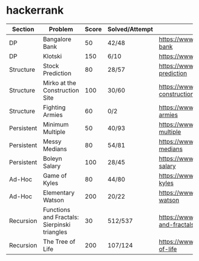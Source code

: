 hackerrank
==========

Section | Problem | Score | Solved/Attempt | Link
------- | ------- | ----- | -------------- | ----
DP | Bangalore Bank | 50 | 42/48 | https://www.hackerrank.com/challenges/bangalore-bank
DP | Klotski | 150 | 6/10 | https://www.hackerrank.com/challenges/klotski
Structure | Stock Prediction | 80 | 28/57 | https://www.hackerrank.com/challenges/stocks-prediction
Structure | Mirko at the Construction Site | 100 | 30/60 | https://www.hackerrank.com/challenges/mirko-at-construction-site
Structure | Fighting Armies | 60 | 0/2 | https://www.hackerrank.com/challenges/fighting-armies
Persistent | Minimum Multiple | 50 | 40/93 | https://www.hackerrank.com/challenges/minimum-multiple
Persistent | Messy Medians | 80 | 54/81 | https://www.hackerrank.com/challenges/messy-medians
Persistent | Boleyn Salary | 100 | 28/45 | https://www.hackerrank.com/challenges/boleyn-salary
Ad-Hoc | Game of Kyles | 80 | 44/80 | https://www.hackerrank.com/challenges/game-of-kyles
Ad-Hoc | Elementary Watson | 200 | 20/22 | https://www.hackerrank.com/challenges/elementary-watson
Recursion | Functions and Fractals: Sierpinski triangles | 30 | 512/537 | https://www.hackerrank.com/challenges/functions-and-fractals-sierpinski-triangles
Recursion | The Tree of Life | 200 | 107/124 | https://www.hackerrank.com/challenges/the-tree-of-life

